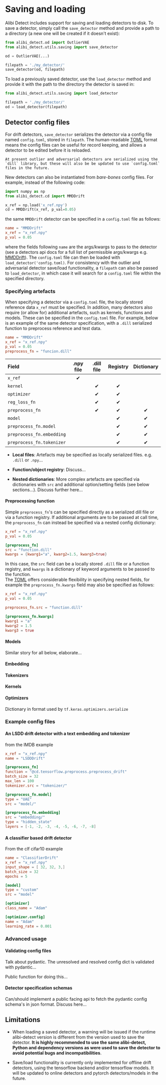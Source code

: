 # Saving and loading

Alibi Detect includes support for saving and loading detectors to disk. To 
save a detector, simply call the `save_detector` method and provide a path to a directory (a new
one will be created if it doesn't exist):

```python
from alibi_detect.od import OutlierVAE
from alibi_detect.utils.saving import save_detector

od = OutlierVAE(...) 

filepath = './my_detector/'
save_detector(od, filepath)
```

To load a previously saved detector, use the `load_detector` method and provide it with the
path to the directory the detector is saved in:

```python
from alibi_detect.utils.saving import load_detector

filepath = './my_detector/'
od = load_detector(filepath)
```

## Detector config files

For drift detectors, `save_detector` serializes the detector via a config file named `config.toml`, stored in `filepath`. The human-readable [TOML](https://toml.io/en/) format means the config files can be useful for record keeping, and allows a detector to be edited before it is reloaded. 

```{note}
At present outlier and adversarial detectors are serialized using the `dill` library, but these will also be be updated to use `config.toml` files in the future.
```

New detectors can also be instantiated from *bare-bones* config files. For example, instead of the following code:


```python
import numpy as np
from alibi_detect.cd import MMDDrift

x_ref = np.load('x_ref.npy')
cd = MMDDrift(x_ref, p_val=0.05)
```

the same `MMDDrift` detector can be specified in a `config.toml` file as follows:

```toml
name = "MMDDrift"
x_ref = "x_ref.npy"
p_val = 0.05
```

where the fields following `name` are the args/kwargs to pass to the detector (see a detectors api docs for 
a full list of permissible args/kwargs e.g. [MMDDrift](../api/alibi_detect.cd.mmd.rst)). The `config.toml` file 
can then be loaded with `load_detector('config.toml)`. For consistency with the outlier and adversarial 
detector save/load functionality, a `filepath` can also be passed to `load_detector`, in which case it 
will search for a `config.toml` file within the specified directory. 


### Specifying artefacts

When specifying a detector via a `config.toml` file, the locally stored reference data `x_ref` must be specified. 
In addition, many detectors also require (or allow for) additional artefacts, such as kernels, functions and models. 
These can be specified in the `config.toml` file. For example, below is an example of the same detector
specification, with a `.dill` serialized function to preprocess reference and test data. 

```toml
name = "MMDDrift"
x_ref = "x_ref.npy"
p_val = 0.05
preprocess_fn = "funcion.dill"
```

|Field                     |.npy file  |.dill file  |Registry|Dictionary| 
|:-------------------------|:---------:|:----------:|:------:|:--------:|
|`x_ref`                   |✔          |            |        |          |
|`kernel`                  |           |✔           |✔       |          |
|`optimizer`               |           |✔           |✔       |          |
|`reg_loss_fn`             |           |✔           |✔       |          |
|`preprocess_fn`           |           |✔           |✔       |✔         |
|`model`                   |           |            |✔       |✔         |
|`preprocess_fn.model`     |           |            |✔       |✔         |
|`preprocess_fn.embedding` |           |            |✔       |✔         |
|`preprocess_fn.tokenizer` |           |            |✔       |✔         |


- **Local files**: Artefacts may be specified as locally serialized files. e.g. `.dill` or `.npy`...

- **Function/object registry**: Discuss...

- **Nested dictionaries**: More complex artefacts are specified via dictionaries with `src` and additional option/setting fields (see below sections...). Discuss further here...

#### Preprocessing function

Simple `preprocess_fn`'s can be specified directly as a serialized dill file or via a function registry. If additional arguments are to be passed at call time, the `preprocess_fn`
can instead be specified via a nested config dictionary:

```toml
x_ref = "x_ref.npy"
p_val = 0.05

[preprocess_fn]
src = "function.dill"
kwargs = {kwarg1="a", kwarg2=1.5, kwarg3=true}
```

In this case, the `src` field can be a locally stored `.dill` file or a function registry, and `kwargs` is a dictionary of keyword arguments to be passed to the function.    
The [TOML](https://toml.io/en/) offers considerable flexibility in specifying nested fields, for example the `preprocess_fn.kwargs` field may also be specified as follows:

```toml
x_ref = "x_ref.npy"
p_val = 0.05

preprocess_fn.src = "function.dill"

[preprocess_fn.kwargs]
kwarg1 = "a"
kwarg2 = 1.5
kwarg3 = true
```

#### Models

Similar story for all below, elaborate...

#### Embedding

#### Tokenizers

#### Kernels

#### Optimizers

Dictionary in format used by `tf.keras.optimizers.serialize`

### Example config files

#### An LSDD drift detector with a text embedding and tokenizer
from the IMDB example

```toml
x_ref = "x_ref.npy"
name = "LSDDDrift"

[preprocess_fn]
function = "@cd.tensorflow.preprocess.preprocess_drift"
batch_size = 32
max_len = 100
tokenizer.src = "tokenizer/"

[preprocess_fn.model]
type = "UAE"
src = "model/"

[preprocess_fn.embedding]
src = "embedding/"
type = "hidden_state"
layers = [-1, -2, -3, -4, -5, -6, -7, -8]
```

#### A classifier based drift detector

From the clf cifar10 example

```toml
name = "ClassifierDrift"
x_ref = "x_ref.npy"
input_shape = [ 32, 32, 3,]
batch_size = 32
epochs = 5

[model]
type = "custom"
src = "model"

[optimizer]
class_name = "Adam"

[optimizer.config]
name = "Adam"
learning_rate = 0.001
```

### Advanced usage


#### Validating config files

Talk about pydantic. The unresolved and resolved config dict is validated with pydantic...

Public function for doing this...

#### Detector specification schemas

Can/should implement a public facing api to fetch the pydantic config schema's in json format. Discuss here...


## Limitations

- When loading a saved detector, a warning will be issued if the runtime alibi-detect version is 
different from the version used to save the detector. **It is highly recommended to use the same 
alibi-detect, Python and dependency versions as were used to save the detector to avoid potential 
bugs and incompatibilities**.

- Save/load functionality is currently only implemented for offline drift detectors, using the tensorflow backend and/or tensorflow models. It will be updated to online detectors and pytorch detectors/models in the future.

